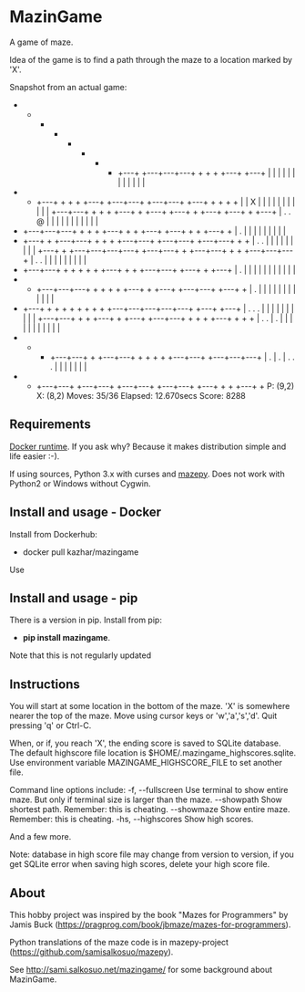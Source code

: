 # MazinGame

A game of maze.

Idea of the game is to find a path through the maze to a location marked by 'X'.

Snapshot from an actual game:

  +   +   +   +   +   +   +   +   +---+   +---+---+---+   +   +   +   +---+   +---+
  |   |   |   |   |   |   |   |       |                       |           |   |
  +   +   +---+   +   +   +   +---+   +---+---+   +---+---+   +---+   +   +   +   +
  |   |     X |   |   |   |       |   |       |       |       |       |   |
  +---+---+   +   +   +   +---+   +   +---+   +---+   +   +---+   +---+   +   +---+
  | .   .   @ |       |       |   |       |   |       |       |   |       |       |
  +   +---+---+---+   +   +   +   +---+   +   +   +---+   +---+   +   +   +---+   +
  | .             |       |   |       |   |       |               |           |   |
  +   +---+   +   +---+---+   +   +   +   +---+---+   +---+---+   +---+---+   +   +
  | .   . |   |               |   |       |       |           |   |           |
  +---+   +   +---+---+---+---+   +---+---+   +   +---+---+   +   +   +---+---+---+
  | .   . |           |       |   |       |   |   |           |       |
  +   +---+---+   +   +   +   +   +   +---+   +   +   +---+---+   +---+   +   +---+
  | . |           |       |   |   |   |       |   |   |       |           |
  +   +   +---+---+---+   +   +   +   +   +---+   +   +---+   +---+---+   +---+   +
  | . |       |       |   |   |   |   |   |       |               |       |       |
  +   +---+   +   +   +   +   +   +   +   +   +---+---+---+---+---+   +---+   +---+
  | .   .   . |   |   |       |       |   |           |       |       |           |
  +---+---+   +   +   +---+   +   +---+   +---+---+   +   +   +   +---+   +   +   +
  | .   . | . |   |       |   |           |   |       |   |       |   |       |
  +   +   +   +---+---+   +   +---+---+   +   +   +   +   +---+---+   +---+---+---+
  | . | . | .   .   . |       |           |           |           |   |           |
  +   +   +---+---+   +---+---+   +---+---+   +---+---+   +---+   +   +   +---+   +
  P: (9,2) X: (8,2) Moves: 35/36 Elapsed: 12.670secs Score: 8288

## Requirements

[Docker runtime](https://www.docker.com/get-docker). If you ask why? Because it makes distribution simple and life easier :-).

If using sources, Python 3.x with curses and [mazepy](https://github.com/samisalkosuo/mazepy). Does not work with Python2 or Windows without Cygwin.

## Install and usage - Docker

Install from Dockerhub:

- docker pull kazhar/mazingame

Use


## Install and usage - pip

There is a version in pip. Install from pip:

- **pip install mazingame**.

Note that this is not regularly updated

## Instructions

You will start at some location in the bottom of the maze. 'X' is somewhere
nearer the top of the maze.
Move using cursor keys or 'w','a','s','d'.
Quit pressing 'q' or Ctrl-C.

When, or if, you reach 'X', the ending score is saved to SQLite database.
The default highscore file location is $HOME/.mazingame_highscores.sqlite.
Use environment variable MAZINGAME_HIGHSCORE_FILE to set another file.

Command line options include:
	-f, --fullscreen      Use terminal to show entire maze. But only if terminal size is larger than the maze.
	--showpath            Show shortest path. Remember: this is cheating.
	--showmaze            Show entire maze. Remember: this is cheating.
	-hs, --highscores     Show high scores.

And a few more.

Note: database in high score file may change from version to version, if you
get SQLite error when saving high scores, delete your high score file.

## About

This hobby project was inspired by the book "Mazes for Programmers" by Jamis Buck
(https://pragprog.com/book/jbmaze/mazes-for-programmers).

Python translations of the maze code is in mazepy-project (https://github.com/samisalkosuo/mazepy).

See http://sami.salkosuo.net/mazingame/ for some background about MazinGame.
